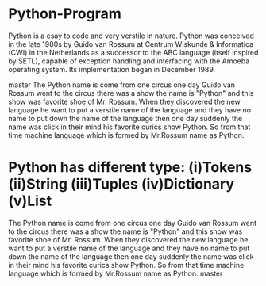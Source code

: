 # Python-Program

Python is a esay to code and very verstile in nature. 
Python was conceived in the late 1980s by Guido van Rossum at Centrum Wiskunde & Informatica (CWI) in the Netherlands as a successor to the ABC language (itself inspired by SETL), capable of exception handling and interfacing with the Amoeba operating system. Its implementation began in December 1989.

master
The Python name is come from one circus one day Guido van Rossum went to the circus there was a show the name is "Python" and this show was favorite shoe of Mr. Rossum. When they discovered the new language he want to put a verstile name of the language and they have no name to put down the name of the language then one day suddenly the name was click in their mind his favorite curics show Python. So from that time machine language which is formed by Mr.Rossum name as Python.

Python has different type:
                        (i)Tokens
                        (ii)String
                        (iii)Tuples
                        (iv)Dictionary 
                        (v)List                      
=======
The Python name is come from one circus one day Guido van Rossum went to the circus there was a show the name is "Python" and this show was favorite shoe of Mr. Rossum. When they discovered the new language he want to put a verstile name of the language and they have no name to put down the name of the language then one day suddenly the name was click in their mind his favorite curics show Python. So from that time machine language which is formed by Mr.Rossum name as Python.
master
